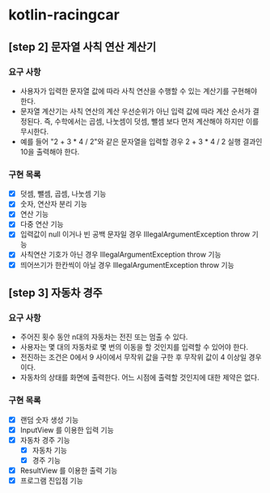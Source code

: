 # kotlin-racingcar

## [step 2] 문자열 사칙 연산 계산기

### 요구 사항

- 사용자가 입력한 문자열 값에 따라 사칙 연산을 수행할 수 있는 계산기를 구현해야 한다.
- 문자열 계산기는 사칙 연산의 계산 우선순위가 아닌 입력 값에 따라 계산 순서가 결정된다. 즉, 수학에서는 곱셈, 나눗셈이 덧셈, 뺄셈 보다 먼저 계산해야 하지만 이를 무시한다.
- 예를 들어 "2 + 3 * 4 / 2"와 같은 문자열을 입력할 경우 2 + 3 * 4 / 2 실행 결과인 10을 출력해야 한다.

### 구현 목록

- [x] 덧셈, 뺄셈, 곱셈, 나눗셈 기능
- [x] 숫자, 연산자 분리 기능
- [x] 연산 기능
- [x] 다중 연산 기능
- [x] 입력값이 null 이거나 빈 공백 문자일 경우 IllegalArgumentException throw 기능
- [x] 사칙연산 기호가 아닌 경우 IllegalArgumentException throw 기능
- [x] 띄어쓰기가 한칸씩이 아닐 경우 IllegalArgumentException throw 기능

## [step 3] 자동차 경주

### 요구 사항

- 주어진 횟수 동안 n대의 자동차는 전진 또는 멈출 수 있다.
- 사용자는 몇 대의 자동차로 몇 번의 이동을 할 것인지를 입력할 수 있어야 한다.
- 전진하는 조건은 0에서 9 사이에서 무작위 값을 구한 후 무작위 값이 4 이상일 경우이다.
- 자동차의 상태를 화면에 출력한다. 어느 시점에 출력할 것인지에 대한 제약은 없다.

### 구현 목록

- [x] 랜덤 숫자 생성 기능
- [x] InputView 를 이용한 입력 기능
- [x] 자동차 경주 기능
    - [x] 자동차 기능
    - [x] 경주 기능
- [x] ResultView 를 이용한 출력 기능
- [x] 프로그램 진입점 기능
